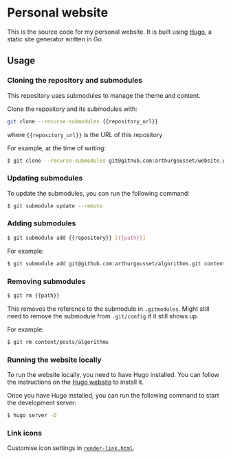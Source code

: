 # Personal website

This is the source code for my personal website. It is built using [Hugo](https://gohugo.io/), a
static site generator written in Go.

## Usage

### Cloning the repository and submodules

This repository uses submodules to manage the theme and content.

Clone the repository and its submodules with:

```sh
git clone --recurse-submodules {{repository_url}}
```

where `{{repository_url}}` is the URL of this repository

For example, at the time of writing:

```sh
$ git clone --recurse-submodules git@github.com:arthurgousset/website.git
```

### Updating submodules

To update the submodules, you can run the following command:

```sh
$ git submodule update --remote
```

### Adding submodules

```sh
$ git submodule add {{repository}} [{{path}}]
```

For example:

```sh
$ git submodule add git@github.com:arthurgousset/algorithms.git content/posts/algorithms
```

### Removing submodules

```sh
$ git rm {{path}}
```

This removes the reference to the submodule in `.gitmodules`. Might still need to remove the
submodule from `.git/config` if it still shows up.

For example:

```sh
$ git rm content/posts/algorithms
```

### Running the website locally

To run the website locally, you need to have Hugo installed. You can follow the instructions on the
[Hugo website](https://gohugo.io/getting-started/installing/) to install it.

Once you have Hugo installed, you can run the following command to start the development server:

```bash
$ hugo server -D
```

### Link icons

Customise icon settings in [`render-link.html`](./layouts/_default/_markup/render-link.html).